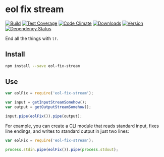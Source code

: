 # eol fix stream

[![Build][1]][2]
[![Test Coverage][3]][4]
[![Code Climate][5]][6]
[![Downloads][7]][8]
[![Version][9]][8]
[![Dependency Status][10]][11]

[1]: https://travis-ci.org/catdad/eol-fix-stream.svg?branch=master
[2]: https://travis-ci.org/catdad/eol-fix-stream

[3]: https://codeclimate.com/github/catdad/eol-fix-stream/badges/coverage.svg
[4]: https://codeclimate.com/github/catdad/eol-fix-stream/coverage

[5]: https://codeclimate.com/github/catdad/eol-fix-stream/badges/gpa.svg
[6]: https://codeclimate.com/github/catdad/eol-fix-stream

[7]: https://img.shields.io/npm/dm/eol-fix-stream.svg
[8]: https://www.npmjs.com/package/eol-fix-stream
[9]: https://img.shields.io/npm/v/eol-fix-stream.svg

[10]: https://david-dm.org/catdad/eol-fix-stream.svg
[11]: https://david-dm.org/catdad/eol-fix-stream

End all the things with `lf`.

## Install

```bash
npm install --save eol-fix-stream
```

## Use

```javascript
var eolFix = require('eol-fix-stream');

var input = getInputStreamSomehow();
var output = getOutputStreamSomehow();

input.pipe(eolFix()).pipe(output);
```

For example, you can create a CLI module that reads standard input, fixes line endings, and writes to standard output in just two lines:

```javascript
var eolFix = require('eol-fix-stream');

process.stdin.pipe(eolFix()).pipe(process.stdout);
```
